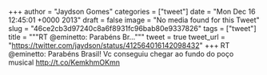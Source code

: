 
+++
author = "Jaydson Gomes"
categories = ["tweet"]
date = "Mon Dec 16 12:45:01 +0000 2013"
draft = false
image = "No media found for this Tweet"
slug = "46ce2cb3d97240c8a6f8931fc96bab80e9337826"
tags = ["tweet"]
title = """RT @eminetto: Parabéns Br..."""
tweet = true
tweet_url = "https://twitter.com/jaydson/status/412564016142098432"
+++
RT @eminetto: Parabéns Brasil! Vc conseguiu chegar ao fundo do poço musical http://t.co/KemkhmOKmn
